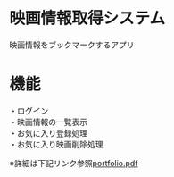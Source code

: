 # 映画情報取得システム
映画情報をブックマークするアプリ

# 機能
・ログイン  
・映画情報の一覧表示  
・お気に入り登録処理  
・お気に入り映画削除処理

※詳細は下記リンク参照[portfolio.pdf](https://github.com/kenichiiwase/portfolio/files/7109210/portfolio.pdf)
